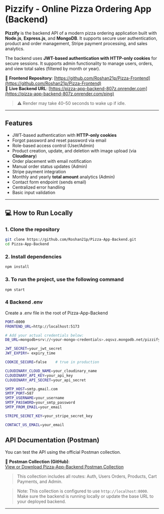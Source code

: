 # Pizzify - Online Pizza Ordering App (Backend)

**Pizzify** is the backend API of a modern pizza ordering application built with **Node.js**, **Express.js**, and **MongoDB**. It supports secure user authentication, product and order management, Stripe payment processing, and sales analytics.

The backend uses **JWT-based authentication with HTTP-only cookies** for secure sessions. It supports admin functionality to manage users, orders, and view total sales (filtered by month or year).


🔗 **Frontend Repository**: [https://github.com/Roshan21p/Pizza-Frontend](https://github.com/Roshan21p/Pizza-Frontend)  
🔗 **Live Backend URL**: [https://pizza-app-backend-807z.onrender.com](https://pizza-app-backend-807z.onrender.com/ping)

> ⚠️ Render may take 40–50 seconds to wake up if idle.

---

##  Features
- JWT-based authentication with **HTTP-only cookies**
- Forgot password and reset password via email
- Role-based access control (User/Admin)
- Product creation, update, and deletion with image upload (via **Cloudinary**)
- Order placement with email notification
- Manual order status updates (Admin)
- Stripe payment integration
- Monthly and yearly **total amount** analytics (Admin)
- Contact form endpoint (sends email)
- Centralized error handling
- Basic input validation
---

## 💻 How to Run Locally

### 1. Clone the repository

```bash
git clone https://github.com/Roshan21p/Pizza-App-Backend.git
cd Pizza-App-Backend
```
### 2. Install dependencies
```bash
npm install
```
### 3. To run the project, use the following command
```bash
npm start
```
### 4 Backend .env
Create a .env file in the root of Pizza-App-Backend
```bash
PORT=8000
FRONTEND_URL=http://localhost:5173

# Add your actual credentials below:
DB_URL=mongodb+srv://<your-mongo-credentials>.oqsvz.mongodb.net/pizzify?retryWrites=true&w=majority&appName=Cluster0

JWT_SECRET=your_jwt_secret
JWT_EXPIRY= expiry_time

COOKIE_SECURE=false    # true in production

CLOUDINARY_CLOUD_NAME=your_cloudinary_name
CLOUDINARY_API_KEY=your_api_key
CLOUDINARY_API_SECRET=your_api_secret

SMTP_HOST=smtp.gmail.com
SMTP_PORT=587
SMTP_USERNAME=your_username
SMTP_PASSWORD=your_smtp_password
SMTP_FROM_EMAIL=your_email

STRIPE_SECRET_KEY=your_stripe_secret_key

CONTACT_US_EMAIL=your_email
```

##  API Documentation (Postman)

You can test the API using the official Postman collection.

📁 **Postman Collection (GitHub)**:  
[View or Download Pizza-App-Backend Postman Collection](https://github.com/Roshan21p/Pizza-App-Backend/blob/main/Pizzify.postman_collection.json)

> This collection includes all routes: Auth, Users Orders, Products, Cart Payments, and Admin.

 > Note: This collection is configured to use `http://localhost:8000`.<br/>
 > Make sure the backend is running locally or update the base URL to your deployed backend.

---
